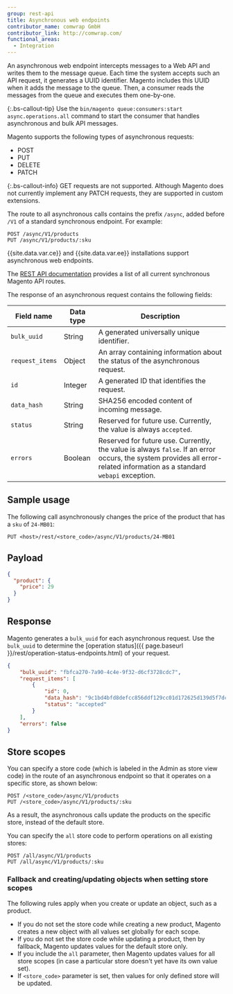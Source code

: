 ```yaml
---
group: rest-api
title: Asynchronous web endpoints
contributor_name: comwrap GmbH
contributor_link: http://comwrap.com/
functional_areas:
  - Integration
---
```


An asynchronous web endpoint intercepts messages to a Web API and writes them to the message queue. Each time the system accepts such an API request, it generates a UUID identifier. Magento includes this UUID when it adds the message to the queue. Then, a consumer reads the messages from the queue and executes them one-by-one.

{:.bs-callout-tip}
Use the `bin/magento queue:consumers:start async.operations.all` command to start the consumer that handles asynchronous and bulk API messages.

Magento supports the following types of asynchronous requests:

*  POST
*  PUT
*  DELETE
*  PATCH

{:.bs-callout-info}
GET requests are not supported. Although Magento does not currently implement any PATCH requests, they are supported in custom extensions.

The route to all asynchronous calls contains the prefix `/async`, added before `/V1` of a standard synchronous endpoint. For example:

```http
POST /async/V1/products
PUT /async/V1/products/:sku
```

{{site.data.var.ce}} and {{site.data.var.ee}} installations support asynchronous web endpoints.

The [REST API documentation](bk-rest.html) provides a list of all current synchronous Magento API routes.
 
The response of an asynchronous request contains the following fields:

Field name | Data type | Description
--- | --- | ---
`bulk_uuid` | String | A generated universally unique identifier.
`request_items` | Object | An array containing information about the status of the asynchronous request.
`id` | Integer | A generated ID that identifies the request.
`data_hash` | String | SHA256 encoded content of incoming message.
`status` | String | Reserved for future use. Currently, the value is always `accepted`.
`errors` | Boolean | Reserved for future use. Currently, the value is always `false`. If an error occurs, the system provides all error-related information as a standard `webapi` exception.

## Sample usage

The following call asynchronously changes the price of the product that has a `sku` of `24-MB01`:

```http
PUT <host>/rest/<store_code>/async/V1/products/24-MB01
```

## Payload

```json
{
  "product": {
    "price": 29
  }
}
```

## Response

Magento generates a `bulk_uuid` for each asynchronous request. Use the `bulk_uuid` to determine the [operation status]({{ page.baseurl }}/rest/operation-status-endpoints.html) of your request.

```json
{
    "bulk_uuid": "fbfca270-7a90-4c4e-9f32-d6cf3728cdc7",
    "request_items": [
        {
            "id": 0,
            "data_hash": "9c1bd4bfd8defcc856ddf129cc01d172625d139d5f7dcf53b6cb09a0e9a843a3",
            "status": "accepted"
        }
    ],
    "errors": false
}
```

## Store scopes

You can specify a store code (which is labeled in the Admin as store view code) in the route of an asynchronous endpoint so that it operates on a specific store, as shown below:

```http
POST /<store_code>/async/V1/products
PUT /<store_code>/async/V1/products/:sku
```

As a result, the asynchronous calls update the products on the specific store, instead of the default store.

You can specify the `all` store code to perform operations on all existing stores:

```http
POST /all/async/V1/products
PUT /all/async/V1/products/:sku
```

### Fallback and creating/updating objects when setting store scopes

The following rules apply when you create or update an object, such as a product.

*  If you do not set the store code while creating a new product, Magento creates a new object with all values set globally for each scope.
*  If you do not set the store code while updating a product, then by fallback, Magento updates values for the default store only.
*  If you include the `all` parameter, then Magento updates values for all store scopes (in case a particular store doesn't yet have its own value set).
*  If `<store_code>` parameter is set, then values for only defined store will be updated.
